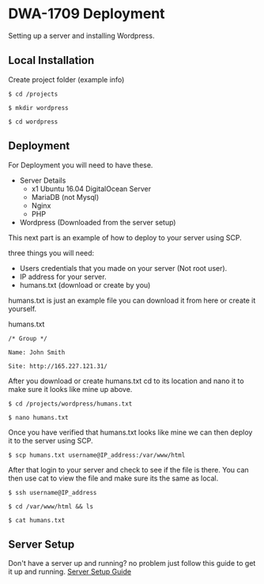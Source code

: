# DWA-1709 Deployment
Setting up a server and installing Wordpress.

## Local Installation
Create project folder (example info)
```
$ cd /projects

$ mkdir wordpress

$ cd wordpress
```

## Deployment
For Deployment you will need to have these.

* Server Details
  * x1 Ubuntu 16.04 DigitalOcean Server
  * MariaDB (not Mysql)
  * Nginx
  * PHP
* Wordpress (Downloaded from the server setup)

This next part is an example of how to deploy to your server using SCP.

three things you will need:
  * Users credentials that you made on your server (Not root user).
  * IP address for your server.
  * humans.txt (download or create by you)

humans.txt is just an example file you can download it from here or create it yourself.

humans.txt
```
/* Group */

Name: John Smith

Site: http://165.227.121.31/
```
After you download or create humans.txt cd to its location and nano it to make sure it looks like mine up above.

```
$ cd /projects/wordpress/humans.txt

$ nano humans.txt
```

Once you have verified that humans.txt looks like mine we can then deploy it to the server using SCP.

```
$ scp humans.txt username@IP_address:/var/www/html
```

After that login to your server and check to see if the file is there. You can then use cat to view the file and make sure its the same as local.

```
$ ssh username@IP_address

$ cd /var/www/html && ls

$ cat humans.txt
```

## Server Setup
Don't have a server up and running? no problem just follow this guide to get it up and running.
[Server Setup Guide](https://github.com/BHess2653/dwa-lemp/blob/master/setup.md)
